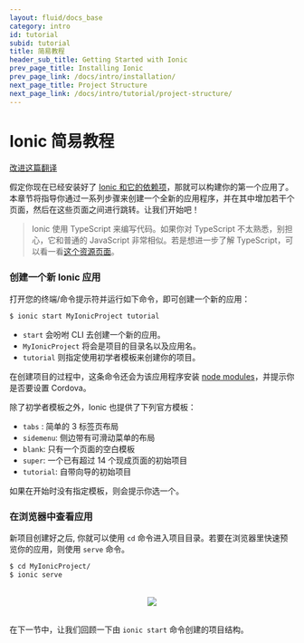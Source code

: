 ```yaml
---
layout: fluid/docs_base
category: intro
id: tutorial
subid: tutorial
title: 简易教程
header_sub_title: Getting Started with Ionic
prev_page_title: Installing Ionic
prev_page_link: /docs/intro/installation/
next_page_title: Project Structure
next_page_link: /docs/intro/tutorial/project-structure/
---
```


# Ionic 简易教程

<a class="improve-v2-docs" href='https://github.com/docschina/ionicframework.com/edit/cn/content/docs/intro/tutorial/index.md'>
  改进这篇翻译
</a>

假定你现在已经安装好了 [Ionic 和它的依赖项](../installation)，那就可以构建你的第一个应用了。本章节将指导你通过一系列步骤来创建一个全新的应用程序，并在其中增加若干个页面，然后在这些页面之间进行跳转。让我们开始吧！




> Ionic 使用 TypeScript 来编写代码。如果你对 TypeScript 不太熟悉，别担心，它和普通的 JavaScript 非常相似。若是想进一步了解 TypeScript，可以看一看[这个资源页面](https://ionicframework.com/docs/resources/what-is/#typescript)。




### 创建一个新 Ionic 应用

打开您的终端/命令提示符并运行如下命令，即可创建一个新的应用：

```bash
$ ionic start MyIonicProject tutorial
```

* `start` 会吩咐 CLI 去创建一个新的应用。
* `MyIonicProject` 将会是项目的目录名以及应用名。
* `tutorial` 则指定使用初学者模板来创建你的项目。


在创建项目的过程中，这条命令还会为该应用程序安装 
[node modules](../../resources/what-is/#npm)，并提示你是否要设置
Cordova。

除了初学者模板之外，Ionic
也提供了下列官方模板：

* `tabs` : 简单的 3 标签页布局
* `sidemenu`: 侧边带有可滑动菜单的布局
* `blank`: 只有一个页面的空白模板
* `super`: 一个已有超过 14 个现成页面的初始项目
* `tutorial`: 自带向导的初始项目

如果在开始时没有指定模板，则会提示你选一个。

### 在浏览器中查看应用

新项目创建好之后, 你就可以使用 `cd` 命令进入项目目录。若要在浏览器里快速预览你的应用，则使用 `serve` 命令。


```bash
$ cd MyIonicProject/
$ ionic serve
```

<br/>
<center>
  <img src="/img/docs/tutorial-screen.png" style="max-width: 320px">
</center>
<br/>

在下一节中，让我们回顾一下由
`ionic start` 命令创建的项目结构。
